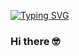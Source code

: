 [![Typing SVG](https://readme-typing-svg.demolab.com?font=Times+New+Roman&pause=1000&color=F7F7F7&center=true&vCenter=true&width=435&lines=Hey;I'm+a+self+proclaimed+game+developer;What+projects+am+I+working+on%3F;I'm+spending+my+time+trying+to+learn+C%2B%2B;And+also+trying+figure+out+how+to+use+Unreal+Engine;I+have+no+clue+what+I'm+doing;I+self+proclaimed.+;Anyways+why+are+you+still+here;Go+on;Look+at+my+empty+projects+screen;Are+you+still+here%3F;Nerd%F0%9F%A4%93)](https://git.io/typing-svg)
### Hi there 🤓


<!--
**Diskid204/Diskid204** is a ✨ _special_ ✨ repository because its `README.md` (this file) appears on your GitHub profile.

Here are some ideas to get you started:

- 🔭 I’m currently working on ...
- 🌱 I’m currently learning ...
- 👯 I’m looking to collaborate on ...
- 🤔 I’m looking for help with ...
- 💬 Ask me about ...
- 📫 How to reach me: ...
- 😄 Pronouns: ...
- ⚡ Fun fact: ...
-->

